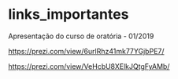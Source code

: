 # links_importantes

Apresentação do curso de oratória - 01/2019

https://prezi.com/view/6urlRhz41mk77YGjbPE7/

https://prezi.com/view/VeHcbU8XElkJQtgFyAMb/
